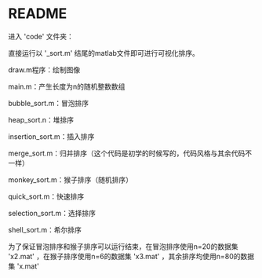 # README

进入 'code' 文件夹：

直接运行以 '_sort.m' 结尾的matlab文件即可进行可视化排序。

draw.m程序：绘制图像

main.m：产生长度为n的随机整数数组

bubble_sort.m：冒泡排序

heap_sort.n：堆排序

insertion_sort.m：插入排序

merge_sort.m：归并排序（这个代码是初学的时候写的，代码风格与其余代码不一样）

monkey_sort.m：猴子排序（随机排序）

quick_sort.m：快速排序

selection_sort.m：选择排序

shell_sort.m：希尔排序

为了保证冒泡排序和猴子排序可以运行结束，在冒泡排序使用n=20的数据集 'x2.mat' ，在猴子排序使用n=6的数据集 'x3.mat' ，其余排序均使用n=80的数据集 'x.mat'
